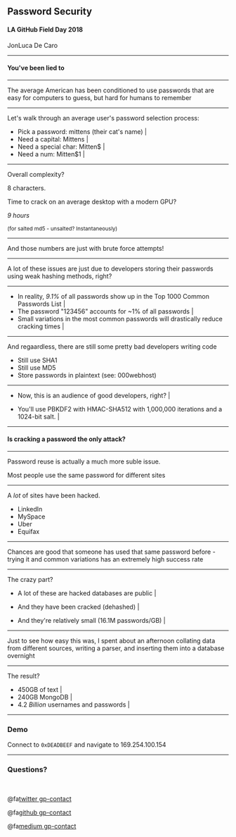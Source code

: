 ## Password Security

#### LA GitHub Field Day 2018

JonLuca De Caro

---

#### You've been lied to

---

The average American has been conditioned to use passwords that are easy for computers to guess, but hard for humans to remember

---

Let's walk through an average user's password selection process: 

- Pick a password: mittens (their cat's name) |
- Need a capital: Mittens |
- Need a special char: Mitten$ |
- Need a num: Mitten$1 |

---

Overall complexity? 

8 characters. 

Time to crack on an average desktop with a modern GPU? 

*9 hours* <p style="font-size: 12px">(for salted md5 - unsalted? Instantaneously)</p>

---

And those numbers are just with brute force attempts!

---

A lot of these issues are just due to developers storing their passwords using weak hashing methods, right?

---

- In reality, *9.1%* of all passwords show up in the Top 1000 Common Passwords List |
- The password "123456" accounts for ~1% of all passwords |
- Small variations in the most common passwords will drastically reduce cracking times | 

---

And regaardless, there are still some pretty bad developers writing code

- Still use SHA1
- Still use MD5
- Store passwords in plaintext (see: 000webhost)

---

- Now, this is an audience of good developers, right? |

- You'll use PBKDF2 with HMAC-SHA512 with 1,000,000 iterations and a 1024-bit salt. |

---

#### Is cracking a password the only attack?

---

Password reuse is actually a much more suble issue.

Most people use the same password for different sites

--- 

A *lot* of sites have been hacked. 

- LinkedIn 
- MySpace
- Uber 
- Equifax

---

Chances are good that someone has used that same password before - trying it and common variations has an extremely high success rate

---

The crazy part?

- A lot of these are hacked databases are public |

- And they have been cracked (dehashed) |

- And they're relatively small (16.1M passwords/GB) |

---

Just to see how easy this was, I spent about an afternoon collating data from different sources, writing a parser, and inserting them into a database overnight

---
The result?

- 450GB of text |
- 240GB MongoDB |
- 4.2 *Billion* usernames and passwords |

---

### Demo

Connect to `0xDEADBEEF` and navigate to 169.254.100.154

---

### Questions?

<br>

@fa[twitter gp-contact](@jonlucadecaro)

@fa[github gp-contact](jonluca)

@fa[medium gp-contact](@jonluca)